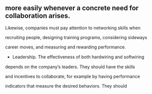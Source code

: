 ## more easily whenever a concrete need for collaboration arises.

Likewise, companies must pay attention to networking skills when

recruiting people, designing training programs, considering sideways

career moves, and measuring and rewarding performance.

- Leadership. The eﬀectiveness of both hardwiring and softwiring

depends on the company’s leaders. They should have the skills

and incentives to collaborate, for example by having performance

indicators that measure the desired behaviors. They should